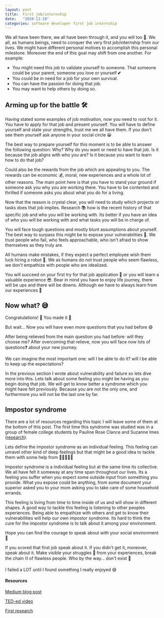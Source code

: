 ```yaml
---
layout: post
title:  First job/internship
date:   "2020-11-10"
categories: software developer first job internship
---
```


We all have been there, we all have been through it, and you will too 💪. We all, as humans beings, need to conquer the very first job/internship from our lives. We might have different personal motives to accomplish this personal milestone. Moreover the end of this goal may shift from one another. For example:

- You might need this job to validate yourself to someone. That someone could be your parent, someone you love or yourself 💕
- You could be in need for a job for your own survival.
- You can have the passion for doing that job.
- You may want to help others by doing so.

## Arming up for the battle 🛠

Having stated some examples of job motivation, now you need to root for it. You have to apply for that job and present yourself. You will have to define yourself and state your strengths, trust me we all have them. If you don't see them yourself ask anyone in your social circle 😀

The best way to prepare yourself for this moment is to be able to answer the following question: Why? Why do you want or need to have that job. Is it because the job aligns with who you are? Is it because you want to learn how to do that job?

Could also be the rewards from the job which are appealing to you. The rewards can be economic 💰, moral, new experiences and a whole lot of other reasons. The main point here is that you have to stand your ground if someone ask you why you are working there. You have to be contented and thrilled if someone asks you about what you do for a living.

Now that the reason is crystal clear, you will need to study which projects or tasks does that job implies. Research 📚 how is the recent history of that specific job and who you will be working with. Its better if you have an idea of who you will be working with and what tasks you will be in charge of.

You will face tough questions and mostly blunt assumptions about yourself. The best way to surpass this might be to expose your vulnerabilities 🎯. We trust people who fail, who feels approachable, who isn't afraid to show themselves as they truly are.

All humans make mistakes, if they expect a perfect employee wish them luck hiring a robot 🤖. We as humans do not trust people who seem flawless, we don't empathize with people who are idealized.

You will succeed on your first try for that job application 🙌 or you will learn a valuable experience 😎. Bear in mind you have to enjoy life journey, there will be ups and there will be downs. Although we have to always learn from our experiences 🙂

## Now what? 😅

Congratulations! 🎉 You made it 🏁

But wait... Now you will have even more questions that you had before 😅

After being relieved from the main question you had before: will they choose me? After overcoming that relieve, now you will face now lots of questions❓ about your new journey.

We can imagine the most important one: will I be able to do it? will I be able to keep up the expectations?

In the previous section I wrote about vulnerability and failure so lets dive more into this. Lets talk about some feeling you might be having as you begin doing that job. We will get to know better a syndrome which you might have felt previously. Because you are not the only one, and furthermore you will not be the last one by far.

## Impostor syndrome

There are a lot of resources regarding this topic I will leave some of them at the bottom of this post. The first time this syndrome was studied was in a group of female college students by Pauline Rose Clance and Suzanne Imes ([research][Pauline-Rose-Clance&Suzanne-Imes-paper]).

Lets define the impostor syndrome as an individual feeling. This feeling can unravel other kind of deep feelings but that might be a good idea to tackle them with some help from 👨‍⚕️👩‍⚕️🏥

Impostor syndrome is a individual feeling but at the same time its collective. We all have felt it someway at any time span throughout our lives. Its a feeling you suffer when you expect some outside input from something you provide. What you expose could be anything, from some document your superior asked you to your mom asking you to take care of some household errands.

This feeling is living from time to time inside of us and will show in different shapes. A good way to tackle this feeling is listening to other peoples experiences. Being able to empathize with others and get to know their vulnerabilities will help our own impostor syndrome. Its hard to think the cure for the impostor syndrome is to talk about it among your environment.

Hope you can find the courage to speak about with your social environment 💪

If you scored that first job speak about it. If you didn't get it, moreover, speak about it.
Make visible your struggles 🤕 from your experiences, break the chain ⛓ of flawless people. Who by the way... don't exist 🤣

I failed a LOT until I found something I really enjoyed 😅

#### Resources

[Medium blog post][Muhammed-Rajeef-M-K-post]

[TED-ed video][TED-ed-impostor-syndrome]

[First research][Pauline-Rose-Clance&Suzanne-Imes-paper]

[Muhammed-Rajeef-M-K-post]: https://medium.com/@rajeefmk/why-does-software-developers-suffer-from-imposter-syndrome-ccf961d0c29a
[TED-ed-impostor-syndrome]: https://www.youtube.com/watch?v=ZQUxL4Jm1Lo&ab_channel=TED-Ed
[Pauline-Rose-Clance&Suzanne-Imes-paper]: https://www.paulineroseclance.com/pdf/ip_high_achieving_women.pdf